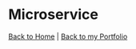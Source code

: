 # Microservice

[Back to Home](/interview-questions) | [Back to my Portfolio](https://nirmalakumarsahu.in/)
